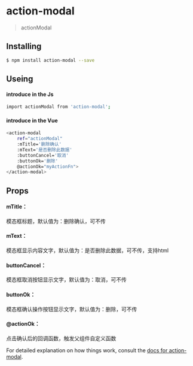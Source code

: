 # action-modal

> actionModal

## Installing

```bash
$ npm install action-modal --save
```

## Useing
#### introduce in the Js

```bash
import actionModal from 'action-modal';
```

#### introduce in the Vue

```bash
<action-modal 
    ref="actionModal"
    :mTitle='删除确认'
    :mText='是否删除此数据'
    :buttonCancel='取消'
    :buttonOk='删除'
    @actionOk="myActionFn">
</action-modal>
```

## Props

#### mTitle：

模态框标题，默认值为：删除确认，可不传

#### mText：

模态框显示内容文字，默认值为：是否删除此数据，可不传，支持html

#### buttonCancel：

模态框取消按钮显示文字，默认值为：取消，可不传

#### buttonOk：

模态框确认操作按钮显示文字，默认值为：删除，可不传

#### @actionOk：

点击确认后的回调函数，触发父组件自定义函数

For detailed explanation on how things work, consult the [docs for action-modal](https://github.com/Naruto0623/action-modal).

